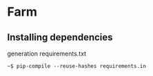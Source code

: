 # Farm

## Installing dependencies

generation requirements.txt
```
~$ pip-compile --reuse-hashes requirements.in
```